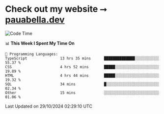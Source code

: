 # Check out my website ⭢ [pauabella.dev](https://pauabella.dev)

<!--START_SECTION:waka-->
![Code Time](http://img.shields.io/badge/Code%20Time-3%2C838%20hrs%2014%20mins-blue)

📊 **This Week I Spent My Time On** 

```text
💬 Programming Languages: 
TypeScript               13 hrs 35 mins      ██████████████░░░░░░░░░░░   55.37 % 
CSS                      4 hrs 52 mins       █████░░░░░░░░░░░░░░░░░░░░   19.89 % 
HTML                     4 hrs 44 mins       █████░░░░░░░░░░░░░░░░░░░░   19.32 % 
SQL                      34 mins             █░░░░░░░░░░░░░░░░░░░░░░░░   02.34 % 
Other                    15 mins             ░░░░░░░░░░░░░░░░░░░░░░░░░   01.06 % 
```


 Last Updated on 29/10/2024 02:29:10 UTC
<!--END_SECTION:waka-->

